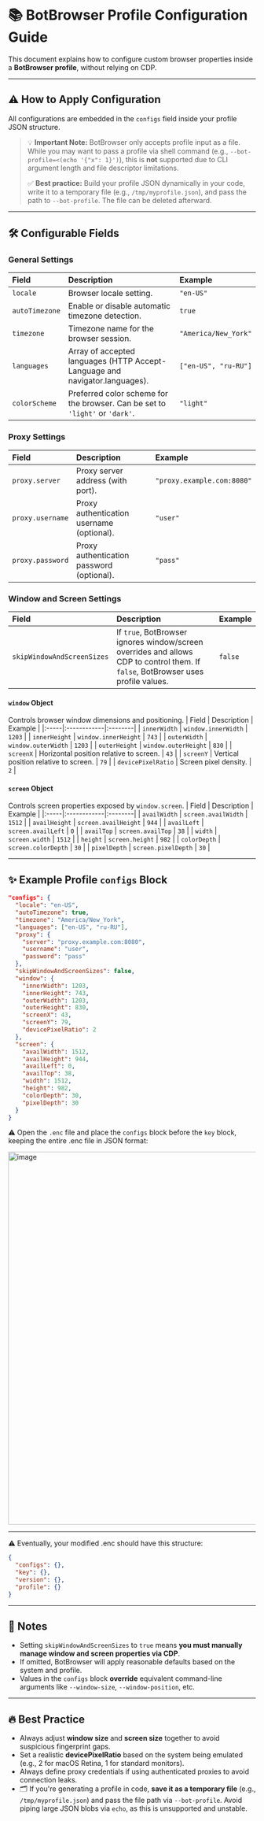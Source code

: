 # 📚 BotBrowser Profile Configuration Guide

This document explains how to configure custom browser properties inside a **BotBrowser profile**, without relying on CDP.

---

## ⚠️ How to Apply Configuration

All configurations are embedded in the `configs` field inside your profile JSON structure.

> 💡 **Important Note:** BotBrowser only accepts profile input as a file. While you may want to pass a profile via shell command (e.g., `--bot-profile=<(echo '{"x": 1}')`), this is **not** supported due to CLI argument length and file descriptor limitations.
>
> ✅ **Best practice:** Build your profile JSON dynamically in your code, write it to a temporary file (e.g., `/tmp/myprofile.json`), and pass the path to `--bot-profile`. The file can be deleted afterward.


---

## 🛠️ Configurable Fields

### General Settings
| Field | Description | Example |
|:-----|:------------|:--------|
| `locale` | Browser locale setting. | `"en-US"` |
| `autoTimezone` | Enable or disable automatic timezone detection. | `true` |
| `timezone` | Timezone name for the browser session. | `"America/New_York"` |
| `languages` | Array of accepted languages (HTTP Accept-Language and navigator.languages). | `["en-US", "ru-RU"]` |
| `colorScheme` | Preferred color scheme for the browser. Can be set to `'light'` or `'dark'`. | `"light"` |


### Proxy Settings
| Field | Description | Example |
|:-----|:------------|:--------|
| `proxy.server` | Proxy server address (with port). | `"proxy.example.com:8080"` |
| `proxy.username` | Proxy authentication username (optional). | `"user"` |
| `proxy.password` | Proxy authentication password (optional). | `"pass"` |

### Window and Screen Settings
| Field | Description | Example |
|:-----|:------------|:--------|
| `skipWindowAndScreenSizes` | If `true`, BotBrowser ignores window/screen overrides and allows CDP to control them. If `false`, BotBrowser uses profile values. | `false` |

#### `window` Object
Controls browser window dimensions and positioning.
| Field | Description | Example |
|:-----|:------------|:--------|
| `innerWidth` | `window.innerWidth` | `1203` |
| `innerHeight` | `window.innerHeight` | `743` |
| `outerWidth` | `window.outerWidth` | `1203` |
| `outerHeight` | `window.outerHeight` | `830` |
| `screenX` | Horizontal position relative to screen. | `43` |
| `screenY` | Vertical position relative to screen. | `79` |
| `devicePixelRatio` | Screen pixel density. | `2` |

#### `screen` Object
Controls screen properties exposed by `window.screen`.
| Field | Description | Example |
|:-----|:------------|:--------|
| `availWidth` | `screen.availWidth` | `1512` |
| `availHeight` | `screen.availHeight` | `944` |
| `availLeft` | `screen.availLeft` | `0` |
| `availTop` | `screen.availTop` | `38` |
| `width` | `screen.width` | `1512` |
| `height` | `screen.height` | `982` |
| `colorDepth` | `screen.colorDepth` | `30` |
| `pixelDepth` | `screen.pixelDepth` | `30` |

---

## ✨ Example Profile `configs` Block

```json
"configs": {
  "locale": "en-US",
  "autoTimezone": true,
  "timezone": "America/New_York",
  "languages": ["en-US", "ru-RU"],
  "proxy": {
    "server": "proxy.example.com:8080",
    "username": "user",
    "password": "pass"
  },
  "skipWindowAndScreenSizes": false,
  "window": {
    "innerWidth": 1203,
    "innerHeight": 743,
    "outerWidth": 1203,
    "outerHeight": 830,
    "screenX": 43,
    "screenY": 79,
    "devicePixelRatio": 2
  },
  "screen": {
    "availWidth": 1512,
    "availHeight": 944,
    "availLeft": 0,
    "availTop": 38,
    "width": 1512,
    "height": 982,
    "colorDepth": 30,
    "pixelDepth": 30
  }
}
```

⚠️ Open the `.enc` file and place the `configs` block before the `key` block, keeping the entire .enc file in JSON format:

<img width="758" alt="image" src="https://github.com/user-attachments/assets/e34b1557-d7cd-4257-b709-b76ec1b0409b" />

---

⚠️ Eventually, your modified .enc should have this structure:

```json
{
  "configs": {},
  "key": {},
  "version": {},
  "profile": {}
}
```



---

## 📌 Notes
- Setting `skipWindowAndScreenSizes` to `true` means **you must manually manage window and screen properties via CDP**.
- If omitted, BotBrowser will apply reasonable defaults based on the system and profile.
- Values in the `configs` block **override** equivalent command-line arguments like `--window-size`, `--window-position`, etc.

---

## 🔥 Best Practice
- Always adjust **window size** and **screen size** together to avoid suspicious fingerprint gaps.
- Set a realistic **devicePixelRatio** based on the system being emulated (e.g., 2 for macOS Retina, 1 for standard monitors).
- Always define proxy credentials if using authenticated proxies to avoid connection leaks.
- 🗂️ If you're generating a profile in code, **save it as a temporary file** (e.g., `/tmp/myprofile.json`) and pass the file path via `--bot-profile`. Avoid piping large JSON blobs via `echo`, as this is unsupported and unstable.
